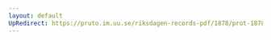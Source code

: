```yaml
---
layout: default
UpRedirect: https://pruto.im.uu.se/riksdagen-records-pdf/1878/prot-1878--ak--031/prot-1878--ak--031_033.pdf
---
```

